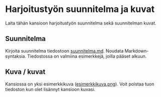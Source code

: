 # Harjoitustyön suunnitelma ja kuvat

Laita tähän kansioon harjoitustyön suunnitelma sekä suunnitelman kuvat.

## Suunnitelma

Kirjoita suunnitelma tiedostoon [suunnitelma.md](suunnitelma.md). Noudata Markdown-syntaksia. Tiedostossa on valmiina esimerkkejä, joilla pääset alkuun. 

## Kuva / kuvat

Kansiossa on yksi esimerkkikuva ([esimerkkikuva.png](esimerkkikuva.png)). Voit poistaa tuon tiedoston kun olet lisännyt kansioon kuvasi.

